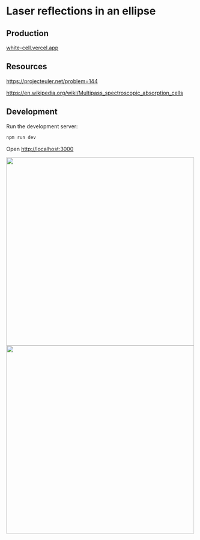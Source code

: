# Laser reflections in an ellipse

## Production

[white-cell.vercel.app](https://white-cell.vercel.app/)

## Resources

https://projecteuler.net/problem=144

https://en.wikipedia.org/wiki/Multipass_spectroscopic_absorption_cells

## Development

Run the development server:

```bash
npm run dev
```

Open [http://localhost:3000](http://localhost:3000)

<p float="left">
  <img src="https://github.com/laurikjk/white-cell/assets/58427432/b061fcc7-73ff-4edb-89c2-620a0152b64b" width="500" />
  <img src="https://github.com/laurikjk/white-cell/assets/58427432/b8964000-f63b-43ff-8a4b-e07439a019e2" width="500" /> 
</p>
